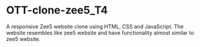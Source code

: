 # OTT-clone-zee5_T4
A responsive Zee5 website clone using HTML, CSS and JavaScript. The website resembles like zee5 website and have functionality almost similar to zee5 website.
